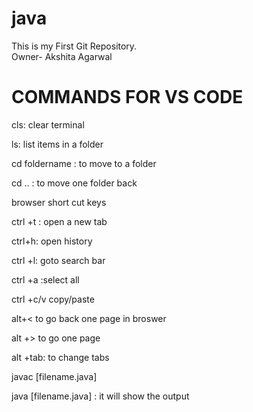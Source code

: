 # java
This is my First Git Repository.
<br>
Owner- Akshita Agarwal

# COMMANDS FOR VS CODE
cls: clear terminal

ls: list items in a folder

cd foldername : to move to a folder

cd .. : to move one folder back

browser short cut keys

ctrl +t : open a new tab

ctrl+h: open history

ctrl +l: goto search bar

ctrl +a :select all

ctrl +c/v copy/paste

alt+&lt; to go back one page in broswer

alt +&gt; to go one page

alt +tab: to change tabs

javac [filename.java]

java [filename.java] : it will show the output
